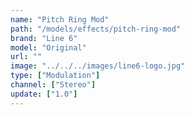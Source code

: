 ```yaml
---
name: "Pitch Ring Mod"
path: "/models/effects/pitch-ring-mod"
brand: "Line 6"
model: "Original"
url: ""
image: "../../../images/line6-logo.jpg"
type: ["Modulation"]
channel: ["Stereo"]
update: ["1.0"]
---
```

